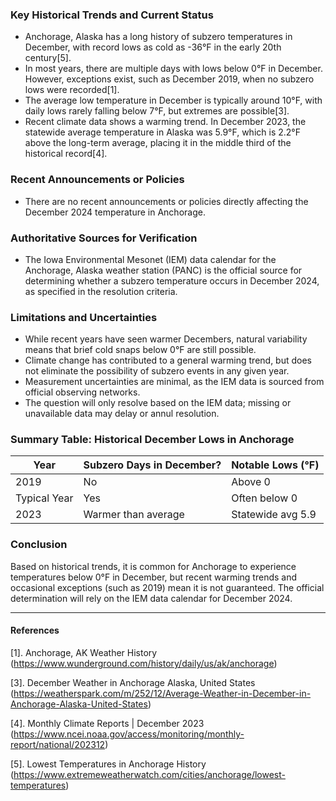 ### Key Historical Trends and Current Status

- Anchorage, Alaska has a long history of subzero temperatures in December, with record lows as cold as -36°F in the early 20th century[5].
- In most years, there are multiple days with lows below 0°F in December. However, exceptions exist, such as December 2019, when no subzero lows were recorded[1].
- The average low temperature in December is typically around 10°F, with daily lows rarely falling below 7°F, but extremes are possible[3].
- Recent climate data shows a warming trend. In December 2023, the statewide average temperature in Alaska was 5.9°F, which is 2.2°F above the long-term average, placing it in the middle third of the historical record[4].

### Recent Announcements or Policies

- There are no recent announcements or policies directly affecting the December 2024 temperature in Anchorage.

### Authoritative Sources for Verification

- The Iowa Environmental Mesonet (IEM) data calendar for the Anchorage, Alaska weather station (PANC) is the official source for determining whether a subzero temperature occurs in December 2024, as specified in the resolution criteria.

### Limitations and Uncertainties

- While recent years have seen warmer Decembers, natural variability means that brief cold snaps below 0°F are still possible.
- Climate change has contributed to a general warming trend, but does not eliminate the possibility of subzero events in any given year.
- Measurement uncertainties are minimal, as the IEM data is sourced from official observing networks.
- The question will only resolve based on the IEM data; missing or unavailable data may delay or annul resolution.

### Summary Table: Historical December Lows in Anchorage

| Year         | Subzero Days in December? | Notable Lows (°F) |
|--------------|--------------------------|-------------------|
| 2019         | No                       | Above 0           |
| Typical Year | Yes                      | Often below 0     |
| 2023         | Warmer than average      | Statewide avg 5.9 |

### Conclusion

Based on historical trends, it is common for Anchorage to experience temperatures below 0°F in December, but recent warming trends and occasional exceptions (such as 2019) mean it is not guaranteed. The official determination will rely on the IEM data calendar for December 2024.

---

#### References
[1]. Anchorage, AK Weather History (https://www.wunderground.com/history/daily/us/ak/anchorage)

[3]. December Weather in Anchorage Alaska, United States (https://weatherspark.com/m/252/12/Average-Weather-in-December-in-Anchorage-Alaska-United-States)

[4]. Monthly Climate Reports | December 2023 (https://www.ncei.noaa.gov/access/monitoring/monthly-report/national/202312)

[5]. Lowest Temperatures in Anchorage History (https://www.extremeweatherwatch.com/cities/anchorage/lowest-temperatures)
